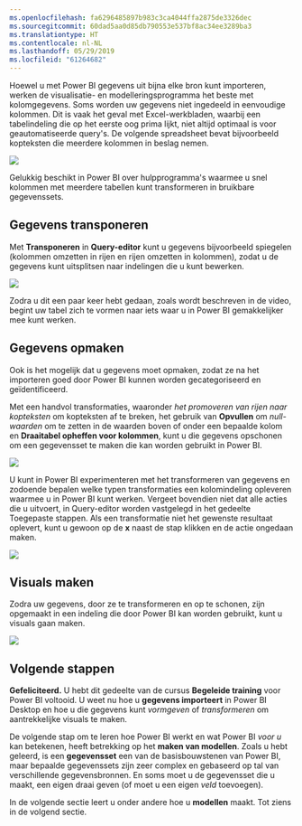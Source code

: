 ```yaml
---
ms.openlocfilehash: fa6296485897b983c3ca4044ffa2875de3326dec
ms.sourcegitcommit: 60dad5aa0d85db790553e537bf8ac34ee3289ba3
ms.translationtype: HT
ms.contentlocale: nl-NL
ms.lasthandoff: 05/29/2019
ms.locfileid: "61264682"
---
```

Hoewel u met Power BI gegevens uit bijna elke bron kunt importeren, werken de visualisatie- en modelleringsprogramma het beste met kolomgegevens. Soms worden uw gegevens niet ingedeeld in eenvoudige kolommen. Dit is vaak het geval met Excel-werkbladen, waarbij een tabelindeling die op het eerste oog prima lijkt, niet altijd optimaal is voor geautomatiseerde query's. De volgende spreadsheet bevat bijvoorbeeld kopteksten die meerdere kolommen in beslag nemen.

![](media/1-5-cleaning-irregular-data/1-5_1.png)

Gelukkig beschikt in Power BI over hulpprogramma's waarmee u snel kolommen met meerdere tabellen kunt transformeren in bruikbare gegevenssets.

## <a name="transpose-data"></a>Gegevens transponeren
Met **Transponeren** in **Query-editor** kunt u gegevens bijvoorbeeld spiegelen (kolommen omzetten in rijen en rijen omzetten in kolommen), zodat u de gegevens kunt uitsplitsen naar indelingen die u kunt bewerken.

![](media/1-5-cleaning-irregular-data/1-5_2.png)

Zodra u dit een paar keer hebt gedaan, zoals wordt beschreven in de video, begint uw tabel zich te vormen naar iets waar u in Power BI gemakkelijker mee kunt werken.

## <a name="format-data"></a>Gegevens opmaken
Ook is het mogelijk dat u gegevens moet opmaken, zodat ze na het importeren goed door Power BI kunnen worden gecategoriseerd en geïdentificeerd.

Met een handvol transformaties, waaronder *het promoveren van rijen naar kopteksten* om kopteksten af te breken, het gebruik van **Opvullen** om *null-waarden* om te zetten in de waarden boven of onder een bepaalde kolom en **Draaitabel opheffen voor kolommen**, kunt u die gegevens opschonen om een gegevensset te maken die kan worden gebruikt in Power BI.

![](media/1-5-cleaning-irregular-data/1-5_3.png)

U kunt in Power BI experimenteren met het transformeren van gegevens en zodoende bepalen welke typen transformaties een kolomindeling opleveren waarmee u in Power BI kunt werken. Vergeet bovendien niet dat alle acties die u uitvoert, in Query-editor worden vastgelegd in het gedeelte Toegepaste stappen. Als een transformatie niet het gewenste resultaat oplevert, kunt u gewoon op de **x** naast de stap klikken en de actie ongedaan maken.

![](media/1-5-cleaning-irregular-data/1-5_5.png)

## <a name="create-visuals"></a>Visuals maken
Zodra uw gegevens, door ze te transformeren en op te schonen, zijn opgemaakt in een indeling die door Power BI kan worden gebruikt, kunt u visuals gaan maken.

![](media/1-5-cleaning-irregular-data/1-5_4.png)

## <a name="next-steps"></a>Volgende stappen
**Gefeliciteerd.** U hebt dit gedeelte van de cursus **Begeleide training** voor Power BI voltooid. U weet nu hoe u **gegevens importeert** in Power BI Desktop en hoe u die gegevens kunt *vormgeven* of *transformeren* om aantrekkelijke visuals te maken.

De volgende stap om te leren hoe Power BI werkt en wat Power BI *voor u* kan betekenen, heeft betrekking op het **maken van modellen**. Zoals u hebt geleerd, is een **gegevensset** een van de basisbouwstenen van Power BI, maar bepaalde gegevenssets zijn zeer complex en gebaseerd op tal van verschillende gegevensbronnen. En soms moet u de gegevensset die u maakt, een eigen draai geven (of moet u een eigen *veld* toevoegen).

In de volgende sectie leert u onder andere hoe u **modellen** maakt. Tot ziens in de volgend sectie.

